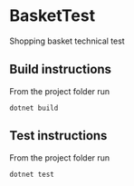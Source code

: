 # BasketTest
Shopping basket technical test

## Build instructions

From the project folder run

`dotnet build`

## Test instructions

From the project folder run

`dotnet test`
